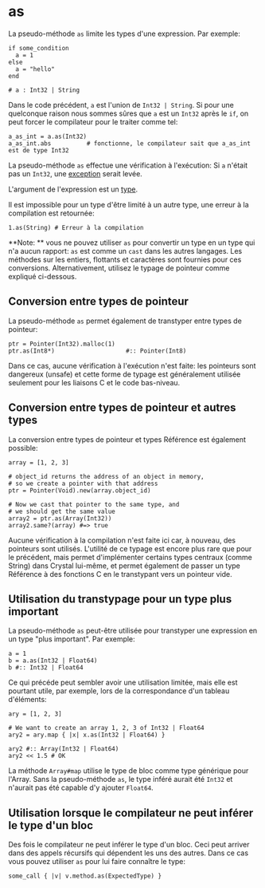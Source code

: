# as

La pseudo-méthode `as` limite les types d'une expression. Par exemple:

```crystal
if some_condition
  a = 1
else
  a = "hello"
end

# a : Int32 | String
```

Dans le code précédent, `a` est l'union de `Int32 | String`.
Si pour une quelconque raison nous sommes sûres que `a` est un `Int32` après le `if`,
on peut forcer le compilateur pour le traiter comme tel:

```crystal
a_as_int = a.as(Int32)
a_as_int.abs          # fonctionne, le compilateur sait que a_as_int est de type Int32
```

La pseudo-méthode `as` effectue une vérification à l'exécution:
Si `a` n'était pas un `Int32`, une [exception](exception_handling.html) serait levée.

L'argument de l'expression est un [type](type_grammar.html).

Il est impossible pour un type d'être limité à un autre type, une erreur à la compilation est retournée:

```crystal
1.as(String) # Erreur à la compilation
```

**Note: ** vous ne pouvez utiliser `as` pour convertir un type en un type qui n'a aucun rapport:
`as` est comme un `cast` dans les autres langages. Les méthodes sur les entiers,
flottants et caractères sont fournies pour ces conversions. Alternativement, utilisez le typage de pointeur
comme expliqué ci-dessous.

## Conversion entre types de pointeur

La pseudo-méthode `as` permet également de transtyper entre types de pointeur:

```crystal
ptr = Pointer(Int32).malloc(1)
ptr.as(Int8*)                    #:: Pointer(Int8)
```

Dans ce cas, aucune vérification à l'exécution n'est faite:
les pointeurs sont dangereux (unsafe) et cette forme de typage est généralement utilisée seulement pour les liaisons C et le code bas-niveau.

## Conversion entre types de pointeur et autres types

La conversion entre types de pointeur et types Référence est également possible:

```crystal
array = [1, 2, 3]

# object_id returns the address of an object in memory,
# so we create a pointer with that address
ptr = Pointer(Void).new(array.object_id)

# Now we cast that pointer to the same type, and
# we should get the same value
array2 = ptr.as(Array(Int32))
array2.same?(array) #=> true
```

Aucune vérification à la compilation n'est faite ici car, à nouveau, des pointeurs sont utilisés.
L'utilité de ce typage est encore plus rare que pour le précédent, mais permet d'implémenter certains types centraux (comme String)
dans Crystal lui-même, et permet également de passer un type Référence à des fonctions C en le transtypant vers un pointeur vide.

## Utilisation du transtypage pour un type plus important

La pseudo-méthode `as` peut-être utilisée pour transtyper une expression en un type "plus important".
Par exemple:

```crystal
a = 1
b = a.as(Int32 | Float64)
b #:: Int32 | Float64
```

Ce qui précéde peut sembler avoir une utilisation limitée, mais elle est pourtant utile, par exemple, lors de la correspondance d'un tableau d'éléments:

```crystal
ary = [1, 2, 3]

# We want to create an array 1, 2, 3 of Int32 | Float64
ary2 = ary.map { |x| x.as(Int32 | Float64) }

ary2 #:: Array(Int32 | Float64)
ary2 << 1.5 # OK
```

La méthode `Array#map` utilise le type de bloc comme type générique pour l'Array.
Sans la pseudo-méthode `as`, le type inféré aurait été `Int32` et n'aurait pas été capable d'y ajouter `Float64`.

## Utilisation lorsque le compilateur ne peut inférer le type d'un bloc

Des fois le compilateur ne peut inférer le type d'un bloc. Ceci peut arriver dans des appels récursifs qui dépendent les uns des autres.
Dans ce cas vous pouvez utiliser `as` pour lui faire connaître le type:

```crystal
some_call { |v| v.method.as(ExpectedType) }
```

